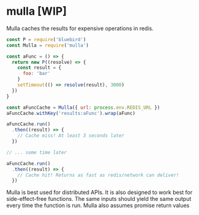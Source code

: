 # mulla [WIP]

Mulla caches the results for expensive operations in redis.

```javascript
const P = require('bluebird')
const Mulla = require('mulla')

const aFunc = () => {
  return new P((resolve) => {
    const result = {
      foo: 'bar'
    }
    setTimeout(() => resolve(result), 3000)
  })
}

const aFuncCache = Mulla({ url: process.env.REDIS_URL })
aFuncCache.withKey('results:aFunc').wrap(aFunc)

aFuncCache.run()
  .then((result) => {
    // Cache miss! At least 3 seconds later
  })

// ... some time later

aFuncCache.run()
  .then((result) => {
    // Cache hit! Returns as fast as redis/network can deliver!
  })
```

Mulla is best used for distributed APIs. It is also designed to work best for
side-effect-free functions. The same inputs should yield the same output every 
time the function is run. Mulla also assumes promise return values

